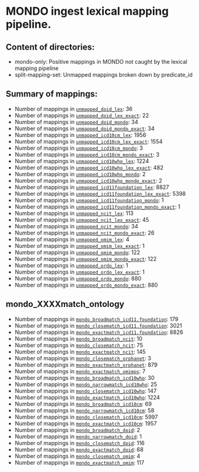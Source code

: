 # MONDO ingest lexical mapping pipeline.
## Content of directories:
* mondo-only: Positive mappings in MONDO not caught by the lexical mapping pipeline
* split-mapping-set: Unmapped mappings broken down by predicate_id
## Summary of mappings:
 * Number of mappings in [`unmapped_doid_lex`](unmapped_doid_lex.tsv): 36
 * Number of mappings in [`unmapped_doid_lex_exact`](unmapped_doid_lex.tsv): 22
 * Number of mappings in [`unmapped_doid_mondo`](mondo-only/unmapped_doid_mondo.tsv): 34
 * Number of mappings in [`unmapped_doid_mondo_exact`](mondo-only/unmapped_doid_mondo.tsv): 34
 * Number of mappings in [`unmapped_icd10cm_lex`](unmapped_icd10cm_lex.tsv): 1956
 * Number of mappings in [`unmapped_icd10cm_lex_exact`](unmapped_icd10cm_lex.tsv): 1554
 * Number of mappings in [`unmapped_icd10cm_mondo`](mondo-only/unmapped_icd10cm_mondo.tsv): 3
 * Number of mappings in [`unmapped_icd10cm_mondo_exact`](mondo-only/unmapped_icd10cm_mondo.tsv): 3
 * Number of mappings in [`unmapped_icd10who_lex`](unmapped_icd10who_lex.tsv): 1224
 * Number of mappings in [`unmapped_icd10who_lex_exact`](unmapped_icd10who_lex.tsv): 482
 * Number of mappings in [`unmapped_icd10who_mondo`](mondo-only/unmapped_icd10who_mondo.tsv): 2
 * Number of mappings in [`unmapped_icd10who_mondo_exact`](mondo-only/unmapped_icd10who_mondo.tsv): 2
 * Number of mappings in [`unmapped_icd11foundation_lex`](unmapped_icd11foundation_lex.tsv): 8827
 * Number of mappings in [`unmapped_icd11foundation_lex_exact`](unmapped_icd11foundation_lex.tsv): 5398
 * Number of mappings in [`unmapped_icd11foundation_mondo`](mondo-only/unmapped_icd11foundation_mondo.tsv): 1
 * Number of mappings in [`unmapped_icd11foundation_mondo_exact`](mondo-only/unmapped_icd11foundation_mondo.tsv): 1
 * Number of mappings in [`unmapped_ncit_lex`](unmapped_ncit_lex.tsv): 113
 * Number of mappings in [`unmapped_ncit_lex_exact`](unmapped_ncit_lex.tsv): 45
 * Number of mappings in [`unmapped_ncit_mondo`](mondo-only/unmapped_ncit_mondo.tsv): 34
 * Number of mappings in [`unmapped_ncit_mondo_exact`](mondo-only/unmapped_ncit_mondo.tsv): 26
 * Number of mappings in [`unmapped_omim_lex`](unmapped_omim_lex.tsv): 4
 * Number of mappings in [`unmapped_omim_lex_exact`](unmapped_omim_lex.tsv): 1
 * Number of mappings in [`unmapped_omim_mondo`](mondo-only/unmapped_omim_mondo.tsv): 122
 * Number of mappings in [`unmapped_omim_mondo_exact`](mondo-only/unmapped_omim_mondo.tsv): 122
 * Number of mappings in [`unmapped_ordo_lex`](unmapped_ordo_lex.tsv): 1
 * Number of mappings in [`unmapped_ordo_lex_exact`](unmapped_ordo_lex.tsv): 1
 * Number of mappings in [`unmapped_ordo_mondo`](mondo-only/unmapped_ordo_mondo.tsv): 880
 * Number of mappings in [`unmapped_ordo_mondo_exact`](mondo-only/unmapped_ordo_mondo.tsv): 880
## mondo_XXXXmatch_ontology
 * Number of mappings in [`mondo_broadmatch_icd11.foundation`](split-mapping-set/mondo_broadmatch_icd11.foundation.tsv): 179
 * Number of mappings in [`mondo_closematch_icd11.foundation`](split-mapping-set/mondo_closematch_icd11.foundation.tsv): 3021
 * Number of mappings in [`mondo_exactmatch_icd11.foundation`](split-mapping-set/mondo_exactmatch_icd11.foundation.tsv): 8826
 * Number of mappings in [`mondo_broadmatch_ncit`](split-mapping-set/mondo_broadmatch_ncit.tsv): 10
 * Number of mappings in [`mondo_closematch_ncit`](split-mapping-set/mondo_closematch_ncit.tsv): 75
 * Number of mappings in [`mondo_exactmatch_ncit`](split-mapping-set/mondo_exactmatch_ncit.tsv): 145
 * Number of mappings in [`mondo_closematch_orphanet`](split-mapping-set/mondo_closematch_orphanet.tsv): 3
 * Number of mappings in [`mondo_exactmatch_orphanet`](split-mapping-set/mondo_exactmatch_orphanet.tsv): 879
 * Number of mappings in [`mondo_exactmatch_omimps`](split-mapping-set/mondo_exactmatch_omimps.tsv): 7
 * Number of mappings in [`mondo_broadmatch_icd10who`](split-mapping-set/mondo_broadmatch_icd10who.tsv): 30
 * Number of mappings in [`mondo_narrowmatch_icd10who`](split-mapping-set/mondo_narrowmatch_icd10who.tsv): 25
 * Number of mappings in [`mondo_closematch_icd10who`](split-mapping-set/mondo_closematch_icd10who.tsv): 147
 * Number of mappings in [`mondo_exactmatch_icd10who`](split-mapping-set/mondo_exactmatch_icd10who.tsv): 1224
 * Number of mappings in [`mondo_broadmatch_icd10cm`](split-mapping-set/mondo_broadmatch_icd10cm.tsv): 69
 * Number of mappings in [`mondo_narrowmatch_icd10cm`](split-mapping-set/mondo_narrowmatch_icd10cm.tsv): 58
 * Number of mappings in [`mondo_closematch_icd10cm`](split-mapping-set/mondo_closematch_icd10cm.tsv): 5997
 * Number of mappings in [`mondo_exactmatch_icd10cm`](split-mapping-set/mondo_exactmatch_icd10cm.tsv): 1957
 * Number of mappings in [`mondo_broadmatch_doid`](split-mapping-set/mondo_broadmatch_doid.tsv): 2
 * Number of mappings in [`mondo_narrowmatch_doid`](split-mapping-set/mondo_narrowmatch_doid.tsv): 1
 * Number of mappings in [`mondo_closematch_doid`](split-mapping-set/mondo_closematch_doid.tsv): 116
 * Number of mappings in [`mondo_exactmatch_doid`](split-mapping-set/mondo_exactmatch_doid.tsv): 68
 * Number of mappings in [`mondo_closematch_omim`](split-mapping-set/mondo_closematch_omim.tsv): 4
 * Number of mappings in [`mondo_exactmatch_omim`](split-mapping-set/mondo_exactmatch_omim.tsv): 117
